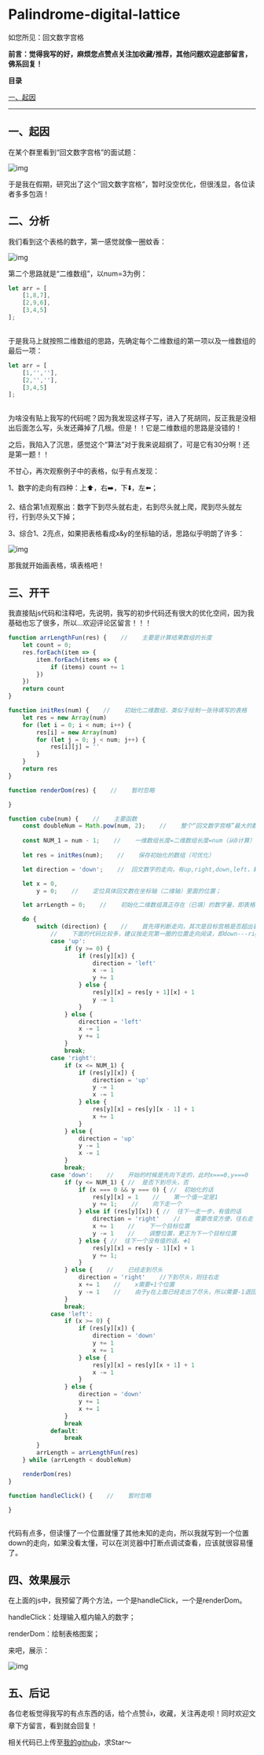 # Palindrome-digital-lattice
如您所见：回文数字宫格

**前言：觉得我写的好，麻烦您点赞点关注加收藏/推荐，其他问题欢迎底部留言，佛系回复！**

**目录**

[一、起因](#一、起因)

------

## 一、起因

在某个群里看到“回文数字宫格”的面试题：

![img](https://img-blog.csdnimg.cn/20210605203118696.png?x-oss-process=image/watermark,type_ZmFuZ3poZW5naGVpdGk,shadow_10,text_aHR0cHM6Ly9ibG9nLmNzZG4ubmV0L3FxXzQxNDIyOTQ2,size_16,color_FFFFFF,t_70)![点击并拖拽以移动](data:image/gif;base64,R0lGODlhAQABAPABAP///wAAACH5BAEKAAAALAAAAAABAAEAAAICRAEAOw==)

于是我在假期，研究出了这个“回文数字宫格”，暂时没空优化，但很浅显，各位读者多多包涵！

## 二、分析

我们看到这个表格的数字，第一感觉就像一圈蚊香：

![img](https://img-blog.csdnimg.cn/20210605203655693.png?x-oss-process=image/watermark,type_ZmFuZ3poZW5naGVpdGk,shadow_10,text_aHR0cHM6Ly9ibG9nLmNzZG4ubmV0L3FxXzQxNDIyOTQ2,size_16,color_FFFFFF,t_70)![点击并拖拽以移动](data:image/gif;base64,R0lGODlhAQABAPABAP///wAAACH5BAEKAAAALAAAAAABAAEAAAICRAEAOw==)

第二个思路就是“二维数组”，以num=3为例：

```javascript
let arr = [
    [1,8,7],
    [2,9,6],
    [3,4,5]
];
```

![点击并拖拽以移动](data:image/gif;base64,R0lGODlhAQABAPABAP///wAAACH5BAEKAAAALAAAAAABAAEAAAICRAEAOw==)

于是我马上就按照二维数组的思路，先确定每个二维数组的第一项以及一维数组的最后一项：

```javascript
let arr = [
    [1,'',''],
    [2,'',''],
    [3,4,5]
];
```

![点击并拖拽以移动](data:image/gif;base64,R0lGODlhAQABAPABAP///wAAACH5BAEKAAAALAAAAAABAAEAAAICRAEAOw==)

为啥没有贴上我写的代码呢？因为我发现这样子写，进入了死胡同，反正我是没相出后面怎么写，头发还薅掉了几根。但是！！它是二维数组的思路是没错的！

之后，我陷入了沉思，感觉这个“算法”对于我来说超纲了，可是它有30分啊！还是第一题！！

不甘心，再次观察例子中的表格，似乎有点发现：

1、数字的走向有四种：上⬆️，右➡️，下⬇️，左⬅️；

2、结合第1点观察出：数字下到尽头就右走，右到尽头就上爬，爬到尽头就左行，行到尽头又下掉；

3、综合1、2亮点，如果把表格看成x&y的坐标轴的话，思路似乎明朗了许多：

![img](https://img-blog.csdnimg.cn/20210605204859423.png?x-oss-process=image/watermark,type_ZmFuZ3poZW5naGVpdGk,shadow_10,text_aHR0cHM6Ly9ibG9nLmNzZG4ubmV0L3FxXzQxNDIyOTQ2,size_16,color_FFFFFF,t_70)![点击并拖拽以移动](data:image/gif;base64,R0lGODlhAQABAPABAP///wAAACH5BAEKAAAALAAAAAABAAEAAAICRAEAOw==)

那我就开始画表格，填表格吧！

## 三、开干

我直接贴js代码和注释吧，先说明，我写的初步代码还有很大的优化空间，因为我基础也忘了很多，所以...欢迎评论区留言！！！

```javascript
function arrLengthFun(res) {    //    主要是计算结果数组的长度
    let count = 0;
    res.forEach(item => {
        item.forEach(items => {
            if (items) count += 1
        })
    })
    return count
}

function initRes(num) {    //    初始化二维数组，类似于绘制一张待填写的表格
    let res = new Array(num)
    for (let i = 0; i < num; i++) {
        res[i] = new Array(num)
        for (let j = 0; j < num; j++) {
            res[i][j] = ''
        }
    }
    return res
}

function renderDom(res) {    //    暂时忽略

}

function cube(num) {    //    主要函数
    const doubleNum = Math.pow(num, 2);    //    整个“回文数字宫格”最大的数就是num的平方，所以先保存最大的数值，也是整个“回文数字宫格”里面成员的数量
    
    const NUM_1 = num - 1;    //    一维数组长度=二维数组长度=num（从0计算）
    
    let res = initRes(num);    //    保存初始化的数组（可优化）

    let direction = 'down';    //  回文数字的走向，有up,right,down,left，默认即开始是向下的；

    let x = 0,
        y = 0;    //    定位具体回文数在坐标轴（二维轴）里面的位置；

    let arrLength = 0;    //    初始化二维数组真正存在（已填）的数字量，即表格填了多少个数字

    do {
        switch (direction) {    //    首先得判断走向，其次是目标宫格是否超出表格范围，是否已经填了数字，超出或已填入，及时转向改道，如果已填的数字长度==表格位置，则完成cube功能
            //    下面的代码比较多，建议按走完第一圈的位置走向阅读，即down---right---up---left
            case 'up':
                if (y >= 0) {
                    if (res[y][x]) {
                        direction = 'left'
                        x -= 1
                        y += 1
                    } else {
                        res[y][x] = res[y + 1][x] + 1
                        y -= 1
                    }
                } else {
                    direction = 'left'
                    x -= 1
                    y += 1
                }
                break;
            case 'right':
                if (x <= NUM_1) {
                    if (res[y][x]) {
                        direction = 'up'
                        y -= 1
                        x -= 1
                    } else {
                        res[y][x] = res[y][x - 1] + 1
                        x += 1
                    }
                } else {
                    direction = 'up'
                    y -= 1
                    x -= 1
                }
                break;
            case 'down':    //    开始的时候是先向下走的，此时x===0,y===0
                if (y <= NUM_1) { //  是否下到尽头，否
                    if (x === 0 && y === 0) { //  初始化的话
                        res[y][x] = 1    //    第一个值一定是1
                        y += 1;    //    向下走一个
                    } else if (res[y][x]) { //  往下一走一步，有值的话
                        direction = 'right'    //    需要改变方便，往右走
                        x += 1    //    下一个目标位置
                        y -= 1    //    调整位置，更正为下一个目标位置
                    } else { //  往下一个没有值的话，➕1
                        res[y][x] = res[y - 1][x] + 1
                        y += 1;
                    }
                } else {    //    已经走到尽头
                    direction = 'right'    //下到尽头，则往右走
                    x += 1    //    x需要+1个位置
                    y -= 1    //    由于y在上面已经走出了尽头，所以需要-1退回到表格
                }
                break;
            case 'left':
                if (x >= 0) {
                    if (res[y][x]) {
                        direction = 'down'
                        y += 1
                        x += 1
                    } else {
                        res[y][x] = res[y][x + 1] + 1
                        x -= 1
                    }
                } else {
                    direction = 'down'
                    y += 1
                    x += 1
                }
                break
            default:
                break
        }
        arrLength = arrLengthFun(res)
    } while (arrLength < doubleNum)

    renderDom(res)
}

function handleClick() {    //    暂时忽略

}
```

![点击并拖拽以移动](data:image/gif;base64,R0lGODlhAQABAPABAP///wAAACH5BAEKAAAALAAAAAABAAEAAAICRAEAOw==)

代码有点多，但读懂了一个位置就懂了其他未知的走向，所以我就写到一个位置down的走向，如果没看太懂，可以在浏览器中打断点调试查看，应该就很容易懂了。

## 四、效果展示

在上面的js中，我预留了两个方法，一个是handleClick，一个是renderDom。

handleClick：处理输入框内输入的数字；

renderDom：绘制表格图案；

来吧，展示：

![img](https://img-blog.csdnimg.cn/20210605212017724.png?x-oss-process=image/watermark,type_ZmFuZ3poZW5naGVpdGk,shadow_10,text_aHR0cHM6Ly9ibG9nLmNzZG4ubmV0L3FxXzQxNDIyOTQ2,size_16,color_FFFFFF,t_70)![点击并拖拽以移动](data:image/gif;base64,R0lGODlhAQABAPABAP///wAAACH5BAEKAAAALAAAAAABAAEAAAICRAEAOw==)

## 五、后记

各位老板觉得我写的有点东西的话，给个点赞👍，收藏，关注再走呗！同时欢迎文章下方留言，看到就会回复！

相关代码已上传至[我的github](https://github.com/Wayne-007/Palindrome-digital-lattice.git)，求Star～

